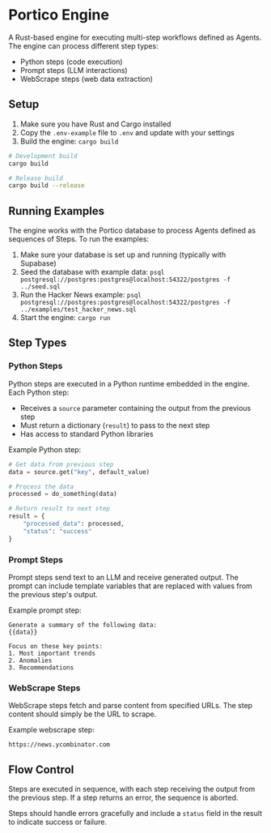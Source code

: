 # Portico Engine

A Rust-based engine for executing multi-step workflows defined as Agents. The engine can process different step types:
- Python steps (code execution)
- Prompt steps (LLM interactions)
- WebScrape steps (web data extraction)

## Setup

1. Make sure you have Rust and Cargo installed
2. Copy the `.env-example` file to `.env` and update with your settings
3. Build the engine: `cargo build`

```bash
# Development build
cargo build

# Release build
cargo build --release
```

## Running Examples

The engine works with the Portico database to process Agents defined as sequences of Steps.
To run the examples:

1. Make sure your database is set up and running (typically with Supabase)
2. Seed the database with example data: `psql postgresql://postgres:postgres@localhost:54322/postgres -f ../seed.sql`
3. Run the Hacker News example: `psql postgresql://postgres:postgres@localhost:54322/postgres -f ../examples/test_hacker_news.sql`
4. Start the engine: `cargo run`

## Step Types

### Python Steps

Python steps are executed in a Python runtime embedded in the engine. Each Python step:
- Receives a `source` parameter containing the output from the previous step
- Must return a dictionary (`result`) to pass to the next step
- Has access to standard Python libraries

Example Python step:
```python
# Get data from previous step
data = source.get("key", default_value)

# Process the data
processed = do_something(data)

# Return result to next step
result = {
    "processed_data": processed,
    "status": "success"
}
```

### Prompt Steps

Prompt steps send text to an LLM and receive generated output. The prompt can include template variables that are replaced with values from the previous step's output.

Example prompt step:
```
Generate a summary of the following data:
{{data}}

Focus on these key points:
1. Most important trends
2. Anomalies
3. Recommendations
```

### WebScrape Steps

WebScrape steps fetch and parse content from specified URLs. The step content should simply be the URL to scrape.

Example webscrape step:
```
https://news.ycombinator.com
```

## Flow Control

Steps are executed in sequence, with each step receiving the output from the previous step. If a step returns an error, the sequence is aborted.

Steps should handle errors gracefully and include a `status` field in the result to indicate success or failure.
